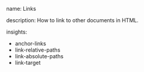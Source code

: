 name: Links

description: How to link to other documents in HTML.

insights:
  - anchor-links
  - link-relative-paths
  - link-absolute-paths
  - link-target
